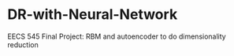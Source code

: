 # DR-with-Neural-Network
EECS 545 Final Project: RBM and autoencoder to do dimensionality reduction
